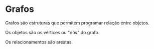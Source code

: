 # Grafos

Grafos são estruturas que permitem programar relação entre objetos.

Os objetos são os vértices ou "nós" do grafo.

Os relacionamentos são arestas.